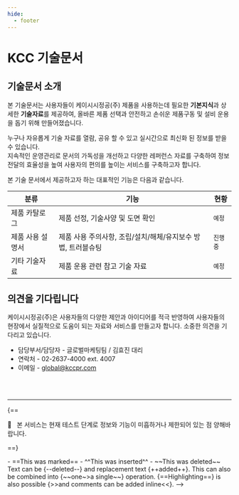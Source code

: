 ```yaml
---
hide:
  - footer
---
```


# KCC 기술문서

## 기술문서 소개
본 기술문서는 사용자들이 케이시시정공(주) 제품을 사용하는데 필요한 **기본지식**과 상세한 **기술자료**를 제공하여, 올바른 제품 선택과 안전하고 손쉬운 제품구동 및 설비 운용을 돕기 위해 만들어졌습니다.

누구나 자유롭게 기술 자료를 열람, 공유 할 수 있고 실시간으로 최신화 된 정보를 받을 수 있습니다. 
<br>지속적인 운영관리로 문서의 가독성을 개선하고 다양한 레퍼런스 자료를 구축하여 정보전달의 효율성을 높여 사용자의 편의를 높이는 서비스를 구축하고자 합니다.

본 기술 문서에서 제공하고자 하는 대표적인 기능은 다음과 같습니다.

| 분류             | 기능                                                         | 현황     |
| ---------------- | ------------------------------------------------------------ | -------- |
| 제품 카탈로그    | 제품 선정, 기술사양 및 도면 확인                             | `예정`   |
| 제품 사용 설명서 | 제품 사용 주의사항, 조립/설치/해체/유지보수 방법, 트러블슈팅 | `진행중` |
| 기타 기술자료    | 제품 운용 관련 참고 기술 자료                                | `예정`   |


## 의견을 기다립니다
케이시시정공(주)은 사용자들의 다양한 제안과 아이디어를 적극 반영하여 사용자들의 현장에서 실질적으로 도움이 되는 자료와 서비스를 만들고자 합니다. 소중한 의견을 기다리고 있습니다.

* 담당부서/담당자 - 글로벌마케팅팀 / 김효진 대리
* 연락처 - 02-2637-4000 ext. 4007
* 이메일 - global@kccpr.com

<br><br>

---

{==

:construction: &nbsp;
본 서비스는 현재 테스트 단계로 정보와 기능이 미흡하거나 제한되어 있는 점 양해바랍니다.

==}

<!-->
- ==This was marked==
- ^^This was inserted^^
- ~~This was deleted~~ 


Text can be {--deleted--} and replacement text {++added++}. This can also be
combined into {~~one~>a single~~} operation. {==Highlighting==} is also
possible {>>and comments can be added inline<<}.

-->